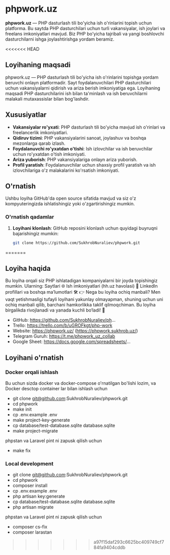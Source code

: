 # phpwork.uz

**phpwork.uz** — PHP dasturlash tili bo'yicha ish o'rinlarini topish uchun platforma. Bu saytda PHP dasturchilari uchun turli vakansiyalar, ish joylari va freelans imkoniyatlari mavjud. Biz PHP bo'yicha tajribali va yangi boshlovchi dasturchilarni ishga joylashtirishga yordam beramiz.

<<<<<<< HEAD
## Loyihaning maqsadi

phpwork.uz — PHP dasturlash tili bo'yicha ish o'rinlarini topishga yordam beruvchi onlayn platformadir. Sayt foydalanuvchilari PHP dasturchilari uchun vakansiyalarni qidirish va ariza berish imkoniyatiga ega. Loyihaning maqsadi PHP dasturchilarini ish bilan ta'minlash va ish beruvchilarni malakali mutaxassislar bilan bog'lashdir.

## Xususiyatlar

- **Vakansiyalar ro'yxati**: PHP dasturlash tili bo'yicha mavjud ish o'rinlari va freelancerlik imkoniyatlari.
- **Qidiruv tizimi**: PHP vakansiyalarini sanoat, joylashuv va boshqa mezonlarga qarab izlash.
- **Foydalanuvchi ro'yxatdan o'tishi**: Ish izlovchilar va ish beruvchilar uchun ro'yxatdan o'tish imkoniyati.
- **Ariza yuborish**: PHP vakansiyalariga onlayn ariza yuborish.
- **Profil yaratish**: Foydalanuvchilar uchun shaxsiy profil yaratish va ish izlovchilariga o'z malakalarini ko'rsatish imkoniyati.

## O'rnatish

Ushbu loyiha GitHub'da open source sifatida mavjud va siz o'z kompyuteringizda ishlatishingiz yoki o'zgartirishingiz mumkin.


### O'rnatish qadamlar

1. **Loyihani klonlash**:
   GitHub reposini klonlash uchun quyidagi buyruqni bajarishingiz mumkin:

   ```bash
   git clone https://github.com/SukhrobNuraliev/phpwork.git
=======
## Loyiha haqida

Bu loyiha orqali siz PHP ishlatadigan kompaniyalarni bir joyda topishingiz mumkin. Ularning:
Saytlari 🌐
Ish imkoniyatlari (hh.uz havolasi) 💼
LinkedIn profillari va boshqa ma’lumotlari 🛠️
👉 Nega bu loyiha ochiq manbali?
Men vaqt yetishmasligi tufayli loyihani yakunlay olmayapman, shuning uchun uni ochiq manbali qilib, barchani hamkorlikka taklif qilmoqchiman. Bu loyiha birgalikda rivojlanadi va yanada kuchli bo‘ladi! 💪

- GitHub: https://github.com/SukhrobNuraliev/ph...
- Trello: https://trello.com/b/uGROFkgt/php-work
- Website: https://phpwork.uz/ (https://phpwork.sukhrob.uz/)
- Telegram Guruh: https://t.me/phpwork_uz_collab
- Google Sheet: https://docs.google.com/spreadsheets/...


## Loyihani o'rnatish

### Docker orqali ishlash

Bu uchun sizda docker va docker-compose o'rnatilgan bo'lishi lozim, va Docker desctop container lar bilan ishlash uchun

- git clone git@github.com:SukhrobNuraliev/phpwork.git
- cd phpwork
- make init
- cp .env.example .env
- make project-key-generate
- cp database/test-database.sqlite database.sqlite
- make project-migrate

phpstan va Laravel pint ni zapusk qilish uchun

- make fix


### Local development
                  
- git clone git@github.com:SukhrobNuraliev/phpwork.git
- cd phpwork
- composer install
- cp .env.example .env
- php artisan key:generate
- cp database/test-database.sqlite database.sqlite
- php artisan migrate

phpstan va Laravel pint ni zapusk qilish uchun
 - composer cs-fix
 - composer larastan
>>>>>>> a97f15daf293c6625bc409749cf784fa9404cddb
